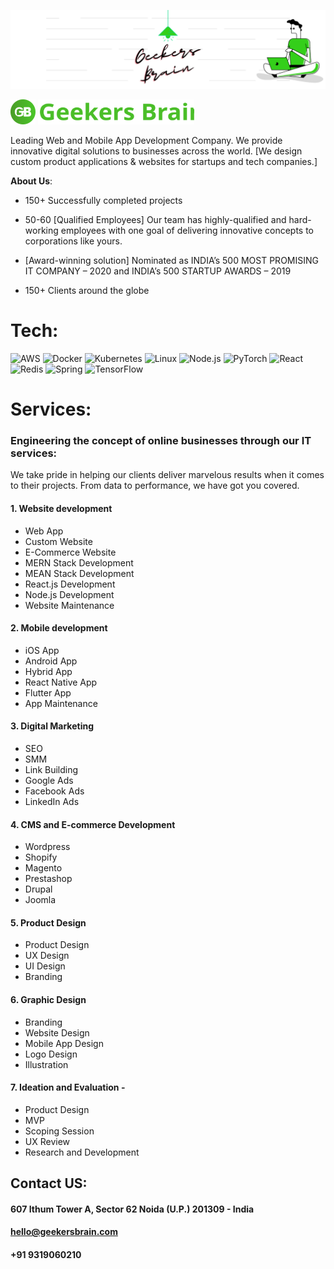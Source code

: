 [![](https://github.com/Geekers-Brain/.github/blob/main/GB%20Linkedin%20Banner.png)](https://geekersbrain.com/)



<img src="./imgpsh_fullsize_anim 1.svg" alt="Alt text" title="Optional title" height="40px" width="40px"> <img src="./Untitled (3).svg" height="40px" width="250px">
 


Leading Web and Mobile App Development Company. We provide innovative digital solutions to businesses across the world.
[We design custom product applications & websites for startups and tech companies.]

**About Us**:

- 150+ Successfully completed projects

- 50-60 [Qualified Employees] Our team has highly-qualified and hard-working employees with one goal of delivering innovative concepts to corporations like yours.

- [Award-winning solution] Nominated as INDIA’s 500 MOST PROMISING IT COMPANY – 2020 and INDIA’s 500 STARTUP AWARDS – 2019

- 150+ Clients around the globe

# Tech:

![AWS](https://img.shields.io/badge/-AWS-000?&logo=Amazon-AWS&logoColor=F90)
![Docker](https://img.shields.io/badge/-Docker-000?&logo=Docker)
![Kubernetes](https://img.shields.io/badge/-Kubernetes-000?&logo=Kubernetes)
![Linux](https://img.shields.io/badge/-Linux-000?&logo=Linux)
![Node.js](https://img.shields.io/badge/-Node.js-000?&logo=node.js)
![PyTorch](https://img.shields.io/badge/-PyTorch-000?&logo=PyTorch)
![React](https://img.shields.io/badge/-React-000?&logo=React)
![Redis](https://img.shields.io/badge/-Redis-000?&logo=Redis)
![Spring](https://img.shields.io/badge/-Spring-000?&logo=Spring)
![TensorFlow](https://img.shields.io/badge/-TensorFlow-000?&logo=TensorFlow)

# Services:

### Engineering the concept of online businesses through our IT services:

We take pride in helping our clients deliver marvelous results when it comes to their projects. From data to performance, we have got you covered.

#### 1. Website development

- Web App
- Custom Website
- E-Commerce Website
- MERN Stack Development
- MEAN Stack Development
- React.js Development
- Node.js Development
- Website Maintenance

#### 2. Mobile development

- iOS App
- Android App
- Hybrid App
- React Native App
- Flutter App
- App Maintenance

#### 3. Digital Marketing

- SEO
- SMM
- Link Building
- Google Ads
- Facebook Ads
- LinkedIn Ads

#### 4. CMS and E-commerce Development

- Wordpress
- Shopify
- Magento
- Prestashop
- Drupal
- Joomla

#### 5. Product Design

- Product Design
- UX Design
- UI Design
- Branding

#### 6. Graphic Design

- Branding
- Website Design
- Mobile App Design
- Logo Design
- Illustration

#### 7. Ideation and Evaluation -

- Product Design
- MVP
- Scoping Session
- UX Review
- Research and Development

## Contact US:

#### 607 Ithum Tower A, Sector 62 Noida (U.P.) 201309 - India

#### hello@geekersbrain.com

#### +91 9319060210
